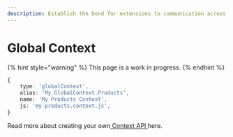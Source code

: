 ```yaml
---
description: Establish the bond for extensions to communication across the application
---
```


# Global Context

{% hint style="warning" %}
This page is a work in progress.
{% endhint %}

```typescript
{
    type: 'globalContext',
    alias: 'My.GlobalContext.Products',
    name: 'My Products Context',
    js: 'my-products.context.js',
}
```

Read more about creating your own[ Context API ](../working-with-data/context-api.md)here.
